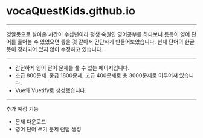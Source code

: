 # vocaQuestKids.github.io

* * *

영알못으로 살아온 시간이 수십년이라 평생 숙원인 영어공부를 하다보니 틈틈이 영어 단어를 풀어볼 수 있었으면 좋을 것 같아서 간단하게 만들어보았습니다.
현재 단어의 한글 뜻이 정리되어 있지 않아 수정하고 있습니다.

* * *

* 간단하게 영어 단어 문제를 풀 수 있는 페이지입니다.
* 초급 800문제, 중급 1800문제, 고급 400문제로 총 3000문제로 이루어져 있습니다.
* Vue와 Vuetify로 생성했습니다.

* * *

추가 예정 기능
- 문제 다운로드
- 영어 단어 쓰기 문제 랜덤 생성




